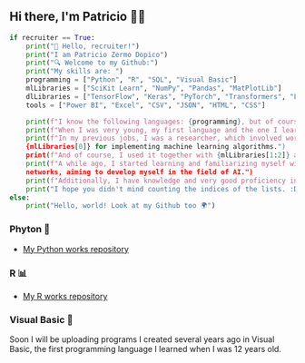 ## Hi there, I'm Patricio 🦩🌴

```python
if recruiter == True:
    print("👋 Hello, recruiter!")
    print("I am Patricio Zermo Dopico")
    print("🔍 Welcome to my Github:")
    print("My skills are: ")
    programming = ["Python", "R", "SQL", "Visual Basic"]
    mlLibraries = ["SciKit Learn", "NumPy", "Pandas", "MatPlotLib"]
    dlLibraries = ["TensorFlow", "Keras", "PyTorch", "Transformers", "LangChain"]
    tools = ["Power BI", "Excel", "CSV", "JSON", "HTML", "CSS"]

    print(f"I know the following languages: {programming}, but of course my favorite is {programming[0]}")
    print(f"When I was very young, my first language and the one I learned to program with was: {programming[3]}")
    print(f"In my previous jobs, I was a researcher, which involved working with large volumes of data and making certain predictions. That's where I discovered the ease and power of 
    {mlLibraries[0]} for implementing machine learning algorithms.")
    print(f"And of course, I used it together with {mlLibraries[1:2]} and {mlLibraries[3]} To create amazing graphs.")
    print(f"A while ago, I started learning and familiarizing myself with deep learning libraries {dlLibraries} and studying neural networks, convolutional networks, and recurrent 
    networks, aiming to develop myself in the field of AI.")
    print(f"Additionally, I have knowledge and very good proficiency in: {tools}")
    print("I hope you didn't mind counting the indices of the lists. :D")
else:
    print("Hello, world! Look at my Github too 🌍")
```
<!--
### Some of my work:
- [Phyton](#Phyton-)
- [R](#R-)
- [Visual Basic](#Visual-Basic-)
-->

### Phyton 🐍
- [My Python works repository](https://github.com/PatZermo/python/tree/main)

### R 📊
- [My R works repository](https://github.com/PatZermo/R/tree/main)

### Visual Basic 💾
Soon I will be uploading programs I created several years ago in Visual Basic, the first programming language I learned when I was 12 years old.

<!--
What are you looking for here? If you want more info, contact me!
-->
